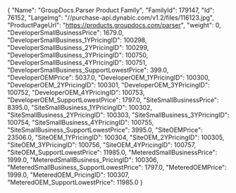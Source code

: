 {
    "Name": "GroupDocs.Parser Product Family",
    "FamilyId": 179147,
    "Id": 76152,
    "LargeImg": "//purchase-api.dynabic.com/v1.2/files/116123.jpg",
    "ProductPageUrl": "https://products.groupdocs.com/parser",
    "weight": 0,
    "DeveloperSmallBusinessPrice": 1679.0,
    "DeveloperSmallBusiness_1YPricingID": 100298,
    "DeveloperSmallBusiness_2YPricingID": 100299,
    "DeveloperSmallBusiness_3YPricingID": 100750,
    "DeveloperSmallBusiness_4YPricingID": 100751,
    "DeveloperSmallBusiness_SupportLowestPrice": 399.0,
    "DeveloperOEMPrice": 5037.0,
    "DeveloperOEM_1YPricingID": 100300,
    "DeveloperOEM_2YPricingID": 100301,
    "DeveloperOEM_3YPricingID": 100752,
    "DeveloperOEM_4YPricingID": 100753,
    "DeveloperOEM_SupportLowestPrice": 1797.0,
    "SiteSmallBusinessPrice": 8395.0,
    "SiteSmallBusiness_1YPricingID": 100302,
    "SiteSmallBusiness_2YPricingID": 100303,
    "SiteSmallBusiness_3YPricingID": 100754,
    "SiteSmallBusiness_4YPricingID": 100755,
    "SiteSmallBusiness_SupportLowestPrice": 3995.0,
    "SiteOEMPrice": 23506.0,
    "SiteOEM_1YPricingID": 100304,
    "SiteOEM_2YPricingID": 100305,
    "SiteOEM_3YPricingID": 100756,
    "SiteOEM_4YPricingID": 100757,
    "SiteOEM_SupportLowestPrice": 11985.0,
    "MeteredSmallBusinessPrice": 1999.0,
    "MeteredSmallBusiness_PricingID": 100306,
    "MeteredSmallBusiness_SupportLowestPrice": 1797.0,
    "MeteredOEMPrice": 1999.0,
    "MeteredOEM_PricingID": 100307,
    "MeteredOEM_SupportLowestPrice": 11985.0
}